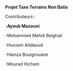 **Projet Taxe Terrains Non Batis**

Contributeurs :

-**Ayoub Mazouni**

-Mohammed Mehdi Belghali

-Hussein Aitdaoud

-Hamza Bouigrouane

-Mourad Hicham
